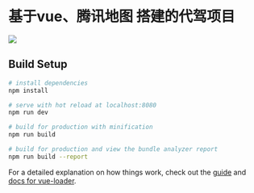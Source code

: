 
# 基于vue、腾讯地图 搭建的代驾项目
 ![](http://i1.piimg.com/588926/d1cb3dda0bdf8cd1.png)
## Build Setup

``` bash
# install dependencies
npm install

# serve with hot reload at localhost:8080
npm run dev

# build for production with minification
npm run build

# build for production and view the bundle analyzer report
npm run build --report
```

For a detailed explanation on how things work, check out the [guide](http://vuejs-templates.github.io/webpack/) and [docs for vue-loader](http://vuejs.github.io/vue-loader).

